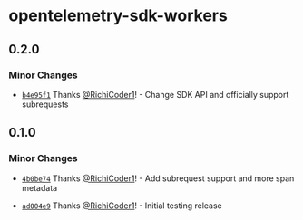 # opentelemetry-sdk-workers

## 0.2.0

### Minor Changes

- [`b4e95f1`](https://github.com/RichiCoder1/opentelemetry-sdk-workers/commit/b4e95f17812e9a3589836e692c35f957c3eaeb5b) Thanks [@RichiCoder1](https://github.com/RichiCoder1)! - Change SDK API and officially support subrequests

## 0.1.0

### Minor Changes

- [`4b0be74`](https://github.com/RichiCoder1/opentelemetry-sdk-workers/commit/4b0be74f65082160cb568cb2b8787d8d9e9d2012) Thanks [@RichiCoder1](https://github.com/RichiCoder1)! - Add subrequest support and more span metadata

* [`ad004e9`](https://github.com/RichiCoder1/opentelemetry-sdk-workers/commit/ad004e93ce8942466427b2ee959e1c2bd1dddecb) Thanks [@RichiCoder1](https://github.com/RichiCoder1)! - Initial testing release
